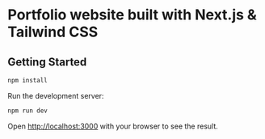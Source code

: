 # Portfolio website built with Next.js & Tailwind CSS

## Getting Started

```bash
npm install
```

Run the development server:

```bash
npm run dev
```

Open [http://localhost:3000](http://localhost:3000) with your browser to see the result.

